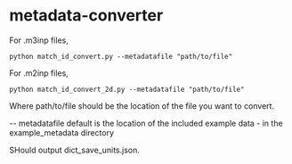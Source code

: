 # metadata-converter

For .m3inp files, 

```
python match_id_convert.py --metadatafile "path/to/file"

```

For .m2inp files, 

```
python match_id_convert_2d.py --metadatafile "path/to/file"

```

Where path/to/file should be the location of the file you want to convert.

-- metadatafile default is the location of the included example data - in the example_metadata directory

SHould output dict_save_units.json.